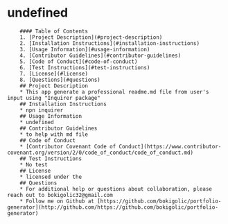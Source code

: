 # undefined


        #### Table of Contents
        1. [Project Description](#project-description)
        2. [Installation Instructions](#installation-instructions)
        3. [Usage Information](#usage-information)
        4. [Contributor Guidelines](#contributor-guidelines)
        5. [Code of Conduct](#code-of-conduct)
        6. [Test Instructions](#test-instructions)
        7. [License](#license)
        8. [Questions](#questions)
        ## Project Description
        * This app generate a professional readme.md file from user's input using "Inquirer package"
        ## Installation Instructions
        * npn inquirer
        ## Usage Information
        * undefined
        ## Contributor Guidelines
        * to help with md file
        ## Code of Conduct
        * [Contributor Covenant Code of Conduct](https://www.contributor-covenant.org/version/2/0/code_of_conduct/code_of_conduct.md)
        ## Test Instructions
        * No test
        ## License
        * licensed under the 
        ## Questions
        * For additional help or questions about collaboration, please reach out to bokigolic32@gmail.com
        * Follow me on Github at [https://github.com/bokigolic/portfolio-generator](http://github.com/https://github.com/bokigolic/portfolio-generator)